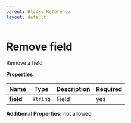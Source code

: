 ```yaml
---
parent: Blocks Reference
layout: default
---
```


# Remove field

Remove a field


**Properties**

|Name|Type|Description|Required|
|----|----|-----------|--------|
|**field**|`string`|Field<br/>|yes|

**Additional Properties:** not allowed  

